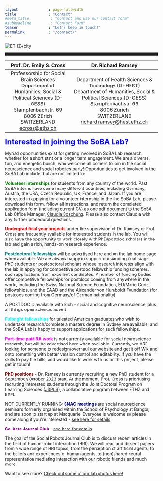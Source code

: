 ```yaml
---
layout              : page-fullwidth
title               : "Contact"
#meta_title          : "Contact and use our contact form"
#subheadline         : "Contact Form"
teaser              : "Let's keep in touch!"
permalink           : "/contact/"
---
```

![ETHZ+city](https://radiochem.pharma.ethz.ch/news/_jcr_content/par/fullwidthimage/image.imageformat.lightbox.1498155744.jpg)

<hr style="width:100%;color:black;height:10px">

| Prof. Dr. Emily S. Cross | Dr. Richard Ramsey |
| :---: | :---: |
| Professorship for Social Brain Sciences<br>Department of Humanities, Social & Political Sciences (D-GESS)<br>Stampfenbachstr. 69<br>8006 Zürich<br>SWITZERLAND<br>ecross@ethz.ch | Department of Health Sciences & Technology (D-HEST)<br>Department of Humanities, Social & Political Sciences (D-GESS)<br>Stampfenbachstr. 69<br>8006 Zürich<br>SWITZERLAND<br>richard.ramsey@hest.ethz.ch |

 **<font size="5"><span style="color:blue">Interested in joining the SoBA Lab?</span></font>**

Myriad opportunities exist for getting involved in SoBA Lab research, whether for a short stint or a longer term engagement. We are a diverse, fun, and energetic bunch, who welcome all comers to join in the social neuroscience and social robotics party! Opportunities to get involved in the SoBA Lab include, but are not limited to:

<span style="color:green">**Volunteer internships**</span> for students from any country of the world. Past SoBA interns have come many different countries, including Germany, Austria, the USA, Czech Republic, UK, France, and Japan. If you are interested in applying for a volunteer internship in the the SoBA Lab, please download [this form](https://www.soba-lab.com/_files/ugd/3e5863_30af3bfba5784e72b3f1d2bec0cfe069.docx), follow all instructions, and return the completed application form (including current CV) as one pdf document to the SoBA Lab Office Manager, [Claudia Boschung](claudia.boschung@gess.ethz.ch). Please also contact Claudia with any further procedural questions.

<span style="color:red">**Undergrad final year projects**</span> under the supervision of Dr. Ramsey or Prof. Cross are frequently available for interested students in the lab. You will also have the opportunity to work closely with PhD/postdoc scholars in the lab and gain a rich, hands-on research experience.

<span style="color:teal">**Postdoctoral fellowships**</span> will be advertised here and on the lab home page when available. We are always happy to support outstanding final stage PhD students or postdoctoral scholars whose research interests align with the lab in applying for competitive postdoc fellowship funding schemes.  such applications from excellent candidates. A number of funding bodies offer competitive fellowships for postdocs coming from anywhere in the world, including the Swiss National Science Foundation, EU/Marie Curie fellowships, and the DAAD and the Alexander von Humboldt Foundation (for postdocs coming from Germany/of German nationality)

 

A POSTDOC is available with Rich - social and cognitive neuroscience, plus all things open science. advert

<span style="color:aqua">**Fulbright fellowships**</span> for talented American graduates who wish to undertake research/complete a masters degree in Sydney are available, and the SoBA Lab is happy to support applications for such fellowships.

<span style="color:fuchsia">**Part-time paid RA work**</span> is not currently available for social neuroscience research, but will be advertised here when available. Currently, we ARE looking for someone to redesign/overhaul our website and get it off Wix and onto something with better version control and editability. If you have the skills to pay the bills, and would like to work with us on this project, please get in touch!


<span style="color:maroon">**PhD positions**</span> - Dr. Ramsey is currently recruiting a new PhD student for a September/October 2023 start, At the moment, Prof. Cross is prioritising recruiting interested students through the Joint Doctoral Program on Learning Sciences ([JDPLS](https://www.epfl.ch/education/phd/jdpls-learning-sciences/)), a collaborative program between ETHZ and EPFL.

 

NOT CURRENTLY RUNNING:
<span style="color:navy">**SNAC meetings**</span> are social neuroscience seminars formerly organised within the School of Psychology at Bangor, and are soon to start up at Macquarie. Everyone is welcome so please come along if you're interested - [see here for details](https://www.soba-lab.com/snac-meetings)


<span style="color:purple">**So-bots Journal Club**</span> - [see here for details](http://www.so-bots.com/journal-club/)

The goal of the Social Robots Journal Club is to discuss recent articles in the field of human-robot interaction (HRI). We will read and dissect papers from a wide range of HRI topics, from the perception of artificial agents, to the beliefs and experiences of human agents, to (non)shared neural representation mediating interaction with our robotic friends and much more. 

Want to see more? [Check out some of our lab photos here!](https://www.soba-lab.com/soba-fun)

<!-- If you need a fabulous contact form for your website, I suggest you use the free version of [Wufoo](http://www.wufoo.com/) -->